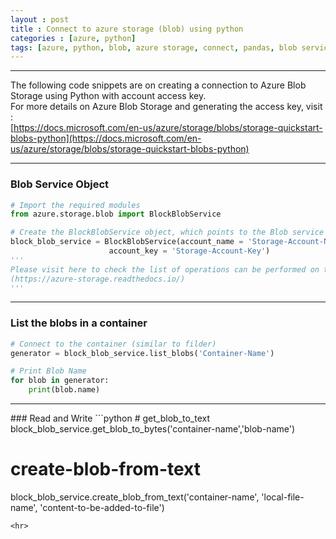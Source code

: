 ```yaml
---
layout : post
title : Connect to azure storage (blob) using python
categories : [azure, python]
tags: [azure, python, blob, azure storage, connect, pandas, blob service, upload, download]
---
```

<hr>

The following code snippets are on creating a connection to Azure Blob Storage using Python with account access key.  
For more details on Azure Blob Storage and generating the access key, visit :  
[https://docs.microsoft.com/en-us/azure/storage/blobs/storage-quickstart-blobs-python](https://docs.microsoft.com/en-us/azure/storage/blobs/storage-quickstart-blobs-python)
<hr>

### Blob Service Object
```python
# Import the required modules
from azure.storage.blob import BlockBlobService

# Create the BlockBlobService object, which points to the Blob service in your storage account
block_blob_service = BlockBlobService(account_name = 'Storage-Account-Name',
				      account_key = 'Storage-Account-Key')
'''
Please visit here to check the list of operations can be performed on the blob service object :   
(https://azure-storage.readthedocs.io/)
'''
```
<hr>

### List the blobs in a container
```python
# Connect to the container (similar to filder)
generator = block_blob_service.list_blobs('Container-Name')

# Print Blob Name
for blob in generator:
    print(blob.name)
```
<hr>
### Read and Write
```python
# get_blob_to_text
block_blob_service.get_blob_to_bytes('container-name','blob-name')

# create-blob-from-text
block_blob_service.create_blob_from_text('container-name',
					'local-file-name',
					'content-to-be-added-to-file')
```
<hr>
